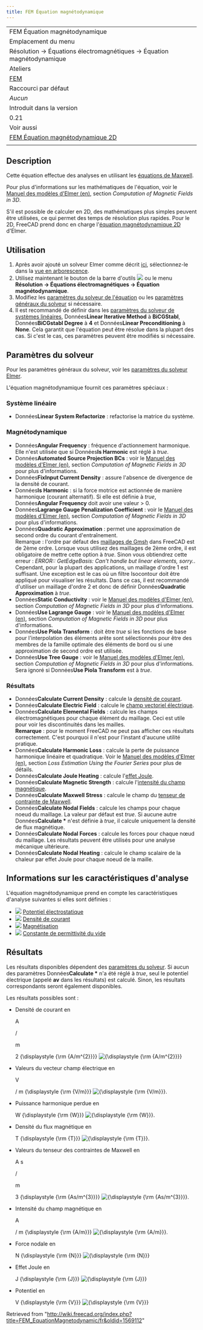 ```yaml
---
title: FEM Équation magnétodynamique
---
```


|                                                                                                        |
| ------------------------------------------------------------------------------------------------------ |
| FEM Équation magnétodynamique                                                                          |
| Emplacement du menu                                                                                    |
| Résolution → Équations électromagnétiques → Équation magnétodynamique                                  |
| Ateliers                                                                                               |
| [FEM](/FEM_Workbench/fr "FEM Workbench/fr")                                                            |
| Raccourci par défaut                                                                                   |
| _Aucun_                                                                                                |
| Introduit dans la version                                                                              |
| 0.21                                                                                                   |
| Voir aussi                                                                                             |
| [FEM Équation magnétodynamique 2D](/FEM_EquationMagnetodynamic2D/fr "FEM EquationMagnetodynamic2D/fr") |
|                                                                                                        |

## Description

Cette équation effectue des analyses en utilisant les [équations de Maxwell](https://fr.wikipedia.org/wiki/%C3%89quations_de_Maxwell).

Pour plus d'informations sur les mathématiques de l'équation, voir le [Manuel des modèles d'Elmer (en)](http://www.elmerfem.org/blog/documentation/), section _Computation of Magnetic Fields in 3D_.

S'il est possible de calculer en 2D, des mathématiques plus simples peuvent être utilisées, ce qui permet des temps de résolution plus rapides. Pour le 2D, FreeCAD prend donc en charge l'[équation magnétodynamique 2D](/FEM_EquationMagnetodynamic2D/fr "FEM EquationMagnetodynamic2D/fr") d'Elmer.

## Utilisation

1. Après avoir ajouté un solveur Elmer comme décrit [ici](/FEM_SolverElmer/fr#Équations "FEM SolverElmer/fr"), sélectionnez-le dans la [vue en arborescence](/Tree_view/fr "Tree view/fr").
2. Utilisez maintenant le bouton de la barre d'outils ![](/images/FEM_EquationMagnetodynamic.svg) ou le menu **Résolution → Équations électromagnétiques → Équation magnétodynamique**.
3. Modifiez les [paramètres du solveur de l'équation](#Paramètres_du_solveur) ou les [paramètres généraux du solveur](/FEM_SolverElmer_SolverSettings/fr "FEM SolverElmer SolverSettings/fr") si nécessaire.
4. Il est recommandé de définir dans les [paramètres du solveur de systèmes linéaires](/FEM_SolverElmer_SolverSettings/fr#Système_linéaire "FEM SolverElmer SolverSettings/fr"), Données**Linear Iterative Method** à **BiCGStabl**, Données**BiCGstabl Degree** à **4** et Données**Linear Preconditioning** à **None**. Cela garantit que l'équation peut être résolue dans la plupart des cas. Si c'est le cas, ces paramètres peuvent être modifiés si nécessaire.

## Paramètres du solveur

Pour les paramètres généraux du solveur, voir les [paramètres du solveur Elmer](/FEM_SolverElmer_SolverSettings/fr "FEM SolverElmer SolverSettings/fr").

L'équation magnétodynamique fournit ces paramètres spéciaux :

### Système linéaire

- Données**Linear System Refactorize** : refactorise la matrice du système.

### Magnétodynamique

- Données**Angular Frequency** : fréquence d'actionnement harmonique. Elle n'est utilisée que si Données**Is Harmonic** est réglé à _true_.
- Données**Automated Source Projection BCs** : voir le [Manuel des modèles d'Elmer (en)](http://www.elmerfem.org/blog/documentation/), section _Computation of Magnetic Fields in 3D_ pour plus d'informations.
- Données**FixInput Current Density** : assure l'absence de divergence de la densité de courant.
- Données**Is Harmonic** : si la force motrice est actionnée de manière harmonique (courant alternatif). Si elle est définie à _true_, Données**Angular Frequency** doit avoir une valeur > 0.
- Données**Lagrange Gauge Penalization Coefficient** : voir le [Manuel des modèles d'Elmer (en)](http://www.elmerfem.org/blog/documentation/), section _Computation of Magnetic Fields in 3D_ pour plus d'informations.
- Données**Quadratic Approximation** : permet une approximation de second ordre du courant d'entraînement.  
  Remarque : l'ordre par défaut des [maillages de Gmsh](/FEM_MeshGmshFromShape/fr "FEM MeshGmshFromShape/fr") dans FreeCAD est de 2ème ordre. Lorsque vous utilisez des maillages de 2ème ordre, il est obligatoire de mettre cette option à _true_. Sinon vous obtiendrez cette erreur : _ERROR:: GetEdgeBasis: Can't handle but linear elements, sorry._.  
  Cependant, pour la plupart des applications, un maillage d'ordre 1 est suffisant. Une exception est le cas où un filtre Isocontour doit être appliqué pour visualiser les résultats. Dans ce cas, il est recommandé d'utiliser un maillage d'ordre 2 et donc de définir Données**Quadratic Approximation** à _true_.
- Données**Static Conductivity** : voir le [Manuel des modèles d'Elmer (en)](http://www.elmerfem.org/blog/documentation/), section _Computation of Magnetic Fields in 3D_ pour plus d'informations.
- Données**Use Lagrange Gauge** : voir le [Manuel des modèles d'Elmer (en)](http://www.elmerfem.org/blog/documentation/), section _Computation of Magnetic Fields in 3D_ pour plus d'informations.
- Données**Use Piola Transform** : doit être _true_ si les fonctions de base pour l'interpolation des éléments arête sont sélectionnés pour être des membres de la famille optimale des éléments de bord ou si une approximation de second ordre est utilisée.
- Données**Use Tree Gauge** : voir le [Manuel des modèles d'Elmer (en)](http://www.elmerfem.org/blog/documentation/), section _Computation of Magnetic Fields in 3D_ pour plus d'informations. Sera ignoré si Données**Use Piola Transform** est à _true_.

### Résultats

- Données**Calculate Current Density** : calcule la [densité de courant](https://fr.wikipedia.org/wiki/Densit%C3%A9_de_courant).
- Données**Calculate Electric Field** : calcule le [champ vectoriel électrique](https://fr.wikipedia.org/wiki/Champ_%C3%A9lectrique).
- Données**Calculate Elemental Fields** : calcule les champs électromagnétiques pour chaque élément du maillage. Ceci est utile pour voir les discontinuités dans les mailles.  
  **Remarque** : pour le moment FreeCAD ne peut pas afficher ces résultats correctement. C'est pourquoi il n'est pour l'instant d'aucune utilité pratique.
- Données**Calculate Harmonic Loss** : calcule la perte de puissance harmonique linéaire et quadratique. Voir le [Manuel des modèles d'Elmer (en)](http://www.elmerfem.org/blog/documentation/), section _Loss Estimation Using the Fourier Series_ pour plus de détails.
- Données**Calculate Joule Heating** : calcule l'[effet Joule](https://fr.wikipedia.org/wiki/Effet_Joule).
- Données**Calculate Magnetic Strength** : calcule l'[intensité du champ magnétique](https://fr.wikipedia.org/wiki/Champ_magn%C3%A9tique).
- Données**Calculate Maxwell Stress** : calcule le champ du [tenseur de contrainte de Maxwell](https://fr.wikipedia.org/wiki/Tenseur_des_contraintes_de_Maxwell).
- Données**Calculate Nodal Fields** : calcule les champs pour chaque noeud du maillage. La valeur par défaut est _true_. Si aucune autre Données**Calculate \*** n'est définie à _true_, il calcule uniquement la densité de flux magnétique.
- Données**Calculate Nodal Forces** : calcule les forces pour chaque nœud du maillage. Les résultats peuvent être utilisés pour une analyse mécanique ultérieure.
- Données**Calculate Nodal Heating** : calcule le champ scalaire de la chaleur par effet Joule pour chaque noeud de la maille.

## Informations sur les caractéristiques d'analyse

L'équation magnétodynamique prend en compte les caractéristiques d'analyse suivantes si elles sont définies :

- ![](/images/FEM_ConstraintElectrostaticPotential.svg) [Potentiel électrostatique](/FEM_ConstraintElectrostaticPotential/fr "FEM ConstraintElectrostaticPotential/fr")
- ![](/images/FEM_ConstraintCurrentDensity.svg) [Densité de courant](/FEM_ConstraintCurrentDensity/fr "FEM ConstraintCurrentDensity/fr")
- ![](/images/FEM_ConstraintMagnetization.svg) [Magnétisation](/FEM_ConstraintMagnetization/fr "FEM ConstraintMagnetization/fr")
- ![](/images/FEM_ConstantVacuumPermittivity.svg) [Constante de permittivité du vide](/FEM_ConstantVacuumPermittivity/fr "FEM ConstantVacuumPermittivity/fr")

## Résultats

Les résultats disponibles dépendent des [paramètres du solveur](#Paramètres_du_solveur). Si aucun des paramètres Données**Calculate \*** n'a été réglé à _true_, seul le potentiel électrique (appelé **av** dans les résultats) est calculé. Sinon, les résultats correspondants seront également disponibles.

Les résultats possibles sont :

- Densité de courant en

  A

  /

  m

  2
  {\displaystyle {\rm {A/m^{2}}}}
  ![{\displaystyle {\rm {A/m^{2}}}}](https://wikimedia.org/api/rest_v1/media/math/render/svg/43867b3d6808de93dfdf66697429ca88013a2368)

- Valeurs du vecteur champ électrique en

  V

  /
  m
  {\displaystyle {\rm {V/m}}}
  ![{\displaystyle {\rm {V/m}}}](https://wikimedia.org/api/rest_v1/media/math/render/svg/4fcd8f7093f303ba6608e014c763a4df6837819a).

- Puissance harmonique perdue en

  W
  {\displaystyle {\rm {W}}}
  ![{\displaystyle {\rm {W}}}](https://wikimedia.org/api/rest_v1/media/math/render/svg/348101b89aedeceb2ebc93991ada7c21040495b7).

- Densité du flux magnétique en

  T
  {\displaystyle {\rm {T}}}
  ![{\displaystyle {\rm {T}}}](https://wikimedia.org/api/rest_v1/media/math/render/svg/36c6ae2607b1fee1a67ea90ada529384f2d435ca).

- Valeurs du tenseur des contraintes de Maxwell en

  A
  s

  /

  m

  3
  {\displaystyle {\rm {As/m^{3}}}}
  ![{\displaystyle {\rm {As/m^{3}}}}](https://wikimedia.org/api/rest_v1/media/math/render/svg/1c4023218c46a9838fef5aecb785149f5d42b53a).

- Intensité du champ magnétique en

  A

  /
  m
  {\displaystyle {\rm {A/m}}}
  ![{\displaystyle {\rm {A/m}}}](https://wikimedia.org/api/rest_v1/media/math/render/svg/8a9bff2cfdd6baeb5d1214e018cb8a560247eb46).

- Force nodale en

  N
  {\displaystyle {\rm {N}}}
  ![{\displaystyle {\rm {N}}}](https://wikimedia.org/api/rest_v1/media/math/render/svg/8a5ac694020ec28aa0bbf32e3cee832638c38cb9)

- Effet Joule en

  J
  {\displaystyle {\rm {J}}}
  ![{\displaystyle {\rm {J}}}](https://wikimedia.org/api/rest_v1/media/math/render/svg/77a638267bd97d1b235d2c7eabef24adfcf44530)

- Potentiel en

  V
  {\displaystyle {\rm {V}}}
  ![{\displaystyle {\rm {V}}}](https://wikimedia.org/api/rest_v1/media/math/render/svg/de56ca37a64ca666d4f60a961bafffb588cfe87f)

Retrieved from "<http://wiki.freecad.org/index.php?title=FEM_EquationMagnetodynamic/fr&oldid=1569112>"
